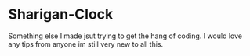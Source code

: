 # Sharigan-Clock


Something else I made jsut trying to get the hang of coding. I would love any tips from anyone im still very new to all this.
